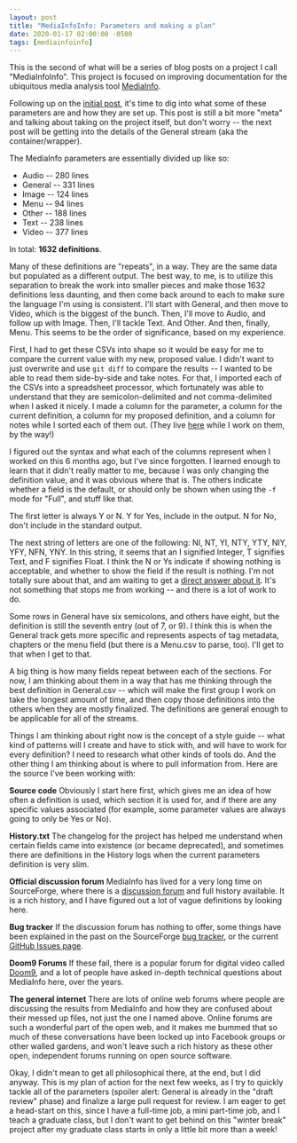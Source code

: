 ```yaml
---
layout: post
title: "MediaInfoInfo: Parameters and making a plan"
date: 2020-01-17 02:00:00 -0500
tags: [mediainfoinfo]
---
```


This is the second of what will be a series of blog posts on a project I call "MediaInfoInfo". This project is focused on improving documentation for the ubiquitous media analysis tool [MediaInfo](https://mediaarea.net/MediaInfo).

Following up on the [initial post](https://bits.ashleyblewer.com/blog/2020/01/10/mediainfoinfo-initialize-project/), it's time to dig into what some of these parameters are and how they are set up. This post is still a bit more "meta" and talking about taking on the project itself, but don't worry -- the next post will be getting into the details of the General stream (aka the container/wrapper).

The MediaInfo parameters are essentially divided up like so:

- Audio -- 280 lines
- General -- 331 lines
- Image -- 124 lines
- Menu -- 94 lines
- Other -- 188 lines
- Text -- 238 lines
- Video -- 377 lines

In total: **1632 definitions**.

Many of these definitions are "repeats", in a way. They are the same data but populated as a different output. The best way, to me, is to utilize this separation to break the work into smaller pieces and make those 1632 definitions less daunting, and then come back around to each to make sure the language I'm using is consistent. I'll start with General, and then move to Video, which is the biggest of the bunch. Then, I'll move to Audio, and follow up with Image. Then, I'll tackle Text. And Other. And then, finally, Menu. This seems to be the order of significance, based on my experience.

First, I had to get these CSVs into shape so it would be easy for me to compare the current value with my new, proposed value. I didn't want to just overwrite and use `git diff` to compare the results -- I wanted to be able to read them side-by-side and take notes. For that, I imported each of the CSVs into a spreadsheet processor, which fortunately was able to understand that they are semicolon-delimited and not comma-delimited when I asked it nicely. I made a column for the parameter, a column for the current definition, a column for my proposed definition, and a column for notes while I sorted each of them out. (They live [here](https://drive.google.com/drive/folders/1hPClSWIyqmCibs7cQzKIri6ILKo2-oNS?usp=sharing) while I work on them, by the way!)

I figured out the syntax and what each of the columns represent when I worked on this 6 months ago, but I've since forgotten. I learned enough to learn that it didn't really matter to me, because I was only changing the definition value, and it was obvious where that is. The others indicate whether a field is the default, or should only be shown when using the `-f` mode for "Full", and stuff like that.

The first letter is always Y or N. Y for Yes, include in the output. N for No, don't include in the standard output.

The next string of letters are one of the following: NI, NT, YI, NTY, YTY, NIY, YFY, NFN, YNY. In this string, it seems that an I signified Integer, T signifies Text, and F signifies Float. I think the N or Ys indicate if showing nothing is acceptable, and whether to show the field if the result is nothing. I'm not totally sure about that, and am waiting to get a [direct answer about it](https://github.com/MediaArea/MediaInfoLib/pull/1207#issuecomment-574878381). It's not something that stops me from working -- and there is a lot of work to do.

Some rows in General have six semicolons, and others have eight, but the definition is still the seventh entry (out of 7, or 9). I think this is when the General track gets more specific and represents aspects of tag metadata, chapters or the menu field (but there is a Menu.csv to parse, too). I'll get to that when I get to that.

A big thing is how many fields repeat between each of the sections. For now, I am thinking about them in a way that has me thinking through the best definition in General.csv -- which will make the first group I work on take the longest amount of time, and then copy those definitions into the others when they are mostly finalized. The definitions are general enough to be applicable for all of the streams.

Things I am thinking about right now is the concept of a style guide -- what kind of patterns will I create and have to stick with, and will have to work for every definition? I need to research what other kinds of tools do. And the other thing I am thinking about is where to pull information from. Here are the source I've been working with:

**Source code**
Obviously I start here first, which gives me an idea of how often a definition is used, which section it is used for, and if there are any specific values associated (for example, some parameter values are always going to only be Yes or No).

**History.txt**
The changelog for the project has helped me understand when certain fields came into existence (or became deprecated), and sometimes there are definitions in the History logs when the current parameters definition is very slim.

**Official discussion forum**
MediaInfo has lived for a very long time on SourceForge, where there is a [discussion forum](https://sourceforge.net/p/mediainfo/discussion) and full history available. It is a rich history, and I have figured out a lot of vague definitions by looking here.

**Bug tracker**
If the discussion forum has nothing to offer, some things have been explained in the past on the SourceForge [bug tracker](https://sourceforge.net/p/mediainfo/bugs/), or the current [GitHub Issues page](https://github.com/MediaArea/MediaInfoLib/issues).

**Doom9 Forums**
If these fail, there is a popular forum for digital video called [Doom9](http://forum.doom9.org/), and a lot of people have asked in-depth technical questions about MediaInfo here, over the years.

**The general internet**
There are lots of online web forums where people are discussing the results from MediaInfo and how they are confused about their messed up files, not just the one I named above. Online forums are such a wonderful part of the open web, and it makes me bummed that so much of these conversations have been locked up into Facebook groups or other walled gardens, and won't leave such a rich history as these other open, independent forums running on open source software.

Okay, I didn't mean to get all philosophical there, at the end, but I did anyway. This is my plan of action for the next few weeks, as I try to quickly tackle all of the parameters (spoiler alert: General is already in the "draft review" phase) and finalize a large pull request for review. I am eager to get a head-start on this, since I have a full-time job, a mini part-time job, and I teach a graduate class, but I don't want to get behind on this "winter break" project after my graduate class starts in only a little bit more than a week!